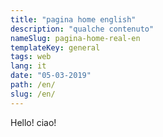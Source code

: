 ```yaml
---
title: "pagina home english"
description: "qualche contenuto"
nameSlug: pagina-home-real-en
templateKey: general
tags: web
lang: it
date: "05-03-2019"
path: /en/
slug: /en/
---
```


Hello! ciao!
